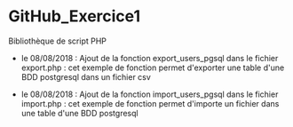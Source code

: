 # GitHub_Exercice1
Bibliothèque de script PHP
- le 08/08/2018 : Ajout de la fonction export_users_pgsql dans le fichier export.php : cet exemple de fonction permet d'exporter une table d'une BDD postgresql dans un fichier csv

- le 08/08/2018 : Ajout de la fonction import_users_pgsql dans le fichier import.php : cet exemple de fonction permet d'importe un fichier dans une table d'une BDD postgresql

